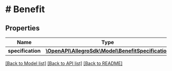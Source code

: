 # # Benefit

## Properties

Name | Type | Description | Notes
------------ | ------------- | ------------- | -------------
**specification** | [**\OpenAPI\AllegroSdk\Model\BenefitSpecification**](BenefitSpecification.md) |  |

[[Back to Model list]](../../README.md#models) [[Back to API list]](../../README.md#endpoints) [[Back to README]](../../README.md)
